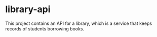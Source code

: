 # library-api
This project contains an API for a library, which is a service that keeps records of students borrowing books.
